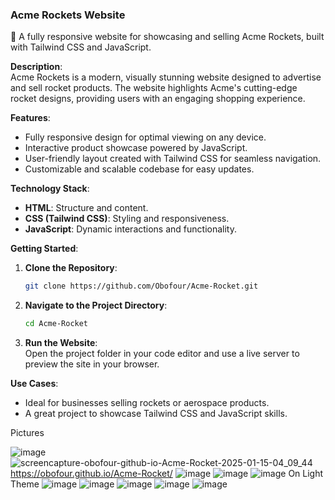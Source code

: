 ### Acme Rockets Website  

🚀 A fully responsive website for showcasing and selling Acme Rockets, built with Tailwind CSS and JavaScript.  

**Description**:  
Acme Rockets is a modern, visually stunning website designed to advertise and sell rocket products. The website highlights Acme's cutting-edge rocket designs, providing users with an engaging shopping experience.  

**Features**:  
- Fully responsive design for optimal viewing on any device.  
- Interactive product showcase powered by JavaScript.  
- User-friendly layout created with Tailwind CSS for seamless navigation.  
- Customizable and scalable codebase for easy updates.  

**Technology Stack**:  
- **HTML**: Structure and content.  
- **CSS (Tailwind CSS)**: Styling and responsiveness.  
- **JavaScript**: Dynamic interactions and functionality.  

**Getting Started**:  
1. **Clone the Repository**:  
   ```bash  
   git clone https://github.com/Obofour/Acme-Rocket.git 
   ```  
2. **Navigate to the Project Directory**:  
   ```bash  
   cd Acme-Rocket
   ```  
3. **Run the Website**:  
   Open the project folder in your code editor and use a live server to preview the site in your browser.  

**Use Cases**:  
- Ideal for businesses selling rockets or aerospace products.  
- A great project to showcase Tailwind CSS and JavaScript skills.  

  
Pictures

![image](https://github.com/user-attachments/assets/30632981-f22c-4e3d-a1b2-930b82c1ec97)
![screencapture-obofour-github-io-Acme-Rocket-2025-01-15-04_09_44](https://github.com/user-attachments/assets/9ab1e258-1c8f-43e4-9061-dc4f0a177bd3)
https://obofour.github.io/Acme-Rocket/
![image](https://github.com/user-attachments/assets/9e12ef9c-d870-498c-a77e-4d26f751199e)
![image](https://github.com/user-attachments/assets/efe8f7d7-e5ae-4904-a7d4-794f1c9a831b)
![image](https://github.com/user-attachments/assets/bc27d16d-980d-4361-b27e-a3529f8e1487)
 On Light Theme
![image](https://github.com/user-attachments/assets/b2be92a9-0b8f-4ccb-9220-bb084db392f6)
![image](https://github.com/user-attachments/assets/4eb9e0f1-c8c1-4a2a-8e33-f19df3220bed)
![image](https://github.com/user-attachments/assets/68851ce7-f8cb-4a5d-9bd1-c81f2c600966)
![image](https://github.com/user-attachments/assets/4b60df0f-7c39-4f19-b30a-007525cdb369)
![image](https://github.com/user-attachments/assets/2999ba41-2c26-4e3e-9d2d-4f8e893d49b4)






